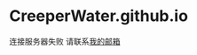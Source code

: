 # CreeperWater.github.io
连接服务器失败
请联系[我的邮箱](http://mail.qq.com/cgi-bin/qm_share?t=qm_mailme&email=creeperwater.qq.com)
